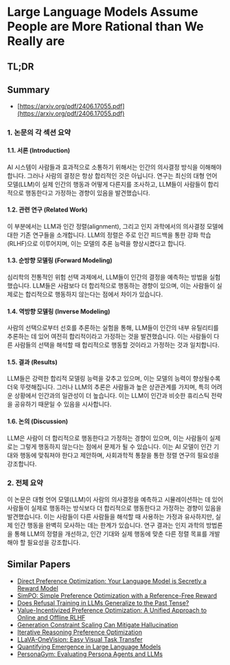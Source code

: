# Large Language Models Assume People are More Rational than We Really are
## TL;DR
## Summary
- [https://arxiv.org/pdf/2406.17055.pdf](https://arxiv.org/pdf/2406.17055.pdf)

### 1. 논문의 각 섹션 요약

#### 1.1. 서론 (Introduction)
AI 시스템이 사람들과 효과적으로 소통하기 위해서는 인간의 의사결정 방식을 이해해야 합니다. 그러나 사람의 결정은 항상 합리적인 것은 아닙니다. 연구는 최신의 대형 언어 모델(LLM)이 실제 인간의 행동과 어떻게 다른지를 조사하고, LLM들이 사람들이 합리적으로 행동한다고 가정하는 경향이 있음을 발견했습니다.

#### 1.2. 관련 연구 (Related Work)
이 부분에서는 LLM과 인간 정렬(alignment), 그리고 인지 과학에서의 의사결정 모델에 대한 기존 연구들을 소개합니다. LLM의 정렬은 주로 인간 피드백을 통한 강화 학습(RLHF)으로 이루어지며, 이는 모델의 추론 능력을 향상시켰다고 합니다.

#### 1.3. 순방향 모델링 (Forward Modeling)
심리학의 전통적인 위험 선택 과제에서, LLM들이 인간의 결정을 예측하는 방법을 실험했습니다. LLM들은 사람보다 더 합리적으로 행동하는 경향이 있으며, 이는 사람들이 실제로는 합리적으로 행동하지 않는다는 점에서 차이가 있습니다.

#### 1.4. 역방향 모델링 (Inverse Modeling)
사람의 선택으로부터 선호를 추론하는 실험을 통해, LLM들이 인간의 내부 유틸리티를 추론하는 데 있어 여전히 합리적이라고 가정하는 것을 발견했습니다. 이는 사람들이 다른 사람들의 선택을 해석할 때 합리적으로 행동할 것이라고 가정하는 것과 일치합니다.

#### 1.5. 결과 (Results)
LLM들은 강력한 합리적 모델링 능력을 갖추고 있으며, 이는 모델의 능력이 향상될수록 더욱 뚜렷해집니다. 그러나 LLM의 추론은 사람들과 높은 상관관계를 가지며, 특히 어려운 상황에서 인간과의 일관성이 더 높습니다. 이는 LLM이 인간과 비슷한 휴리스틱 전략을 공유하기 때문일 수 있음을 시사합니다.

#### 1.6. 논의 (Discussion)
LLM은 사람이 더 합리적으로 행동한다고 가정하는 경향이 있으며, 이는 사람들이 실제로는 그렇게 행동하지 않는다는 점에서 문제가 될 수 있습니다. 이는 AI 모델이 인간 기대와 행동에 맞춰져야 한다고 제안하며, 사회과학적 통찰을 통한 정렬 연구의 필요성을 강조합니다.

### 2. 전체 요약
이 논문은 대형 언어 모델(LLM)이 사람의 의사결정을 예측하고 시뮬레이션하는 데 있어 사람들이 실제로 행동하는 방식보다 더 합리적으로 행동한다고 가정하는 경향이 있음을 발견했습니다. 이는 사람들이 다른 사람들을 해석할 때 사용하는 가정과 유사하지만, 실제 인간 행동을 완벽히 모사하는 데는 한계가 있습니다. 연구 결과는 인지 과학의 방법론을 통해 LLM의 정렬을 개선하고, 인간 기대와 실제 행동에 맞춘 다른 정렬 목표를 개발해야 할 필요성을 강조합니다.

## Similar Papers
- [Direct Preference Optimization: Your Language Model is Secretly a Reward Model](2305.18290.md)
- [SimPO: Simple Preference Optimization with a Reference-Free Reward](2405.14734.md)
- [Does Refusal Training in LLMs Generalize to the Past Tense?](2407.11969.md)
- [Value-Incentivized Preference Optimization: A Unified Approach to Online and Offline RLHF](2405.19320.md)
- [Generation Constraint Scaling Can Mitigate Hallucination](2407.16908.md)
- [Iterative Reasoning Preference Optimization](2404.19733.md)
- [LLaVA-OneVision: Easy Visual Task Transfer](2408.03326.md)
- [Quantifying Emergence in Large Language Models](2405.12617.md)
- [PersonaGym: Evaluating Persona Agents and LLMs](2407.18416.md)
